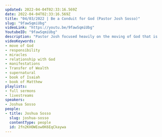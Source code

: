 ```yaml
---
updated: 2022-04-04T02:33:16.569Z
date: 2022-04-04T02:33:16.569Z
title: "04/03/2022 | Be a Conduit for God (Pastor Josh Sosso)"
slug: "9fawSqmiUbg"
videoLink: "https://youtu.be/9fawSqmiUbg"
YoutubeID: "9fawSqmiUbg"
description: "Pastor Josh focused heavily on the moving of God that is coming very soon and getting prepared for it. The blessings God has promised us are a responsibility God gives us to see if we will obey. God can't use us in the miraculous if we don't obey him in our everyday lives. Our relationship with God will determine how everything manifests in our lives. Take time to grow your relationship with God so you can experience the supernatural!"
videoKeywords:
- move of God
- responsibility
- miracles
- relationship with God
- manifestations
- Transfer of Wealth
- supernatural
- book of Isaiah
- book of Matthew
playlists:
- full sermons
- livestreams
speakers:
- Joshua Sosso
people:
- title: Joshua Sosso
  slug: joshua-sosso
  contentType: people
  id: 2fn2KHOWEow0K6EqCkaywa
---
```

